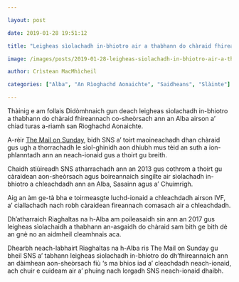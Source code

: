 ```yaml
---

layout: post

date: 2019-01-28 19:51:12

title: "Leigheas sìolachadh in-bhiotro air a thabhann do chàraid fhireannach ann an Alba"

image: /images/posts/2019-01-28-leigheas-siolachadh-in-bhiotro-air-a-thabhann-do-charaid-fhireannach-ann-an-alba.webp

author: Crìstean MacMhìcheil

categories: ["Alba", "An Rìoghachd Aonaichte", "Saidheans", "Slàinte"]

---
```


Thàinig e am follais Didòmhnaich gun deach leigheas sìolachadh in-bhiotro a thabhann do chàraid fhireannach co-sheòrsach ann an Alba airson a’ chiad turas a-riamh san Rìoghachd Aonaichte.

A-rèir [The Mail on Sunday](https://www.dailymail.co.uk/health/article-6636419/Gay-male-couple-offered-IVF-treatment-NHS-time-Britain.html), bidh SNS a’ toirt maoineachadh dhan chàraid gus ugh a thorrachadh le sìol-ghinidh aon dhiubh mus tèid an suth a ion-phlanntadh ann an neach-ionaid gus a thoirt gu breith.

Chaidh stiùireadh SNS atharrachadh ann an 2013 gus cothrom a thoirt gu càraidean aon-sheòrsach agus boireannaich singilte air sìolachadh in-bhiotro a chleachdadh ann an Alba, Sasainn agus a’ Chuimrigh.

Aig an àm ge-tà bha e toirmeasgte luchd-ionaid a chleachdadh airson IVF, a’ ciallachadh nach robh càraidean fireannach comasach air a chleachdadh.

Dh’atharraich Riaghaltas na h-Alba am poileasaidh sin ann an 2017 gus leigheas sìolachaidh a thabhann an-asgaidh do chàraid sam bith ge bith dè an gnè no an aidmheil cleamhnais aca.

Dhearbh neach-labhairt Riaghaltas na h-Alba ris The Mail on Sunday gu bheil SNS a’ tabhann leigheas sìolachadh in-bhiotro do dh’fhireannaich ann an dàimhean aon-sheòrsach fiù ‘s ma bhios iad a’ cleachdadh neach-ionaid, ach chuir e cuideam air a’ phuing nach lorgadh SNS neach-ionaid dhaibh.
